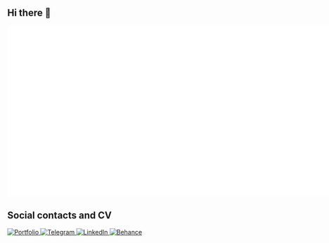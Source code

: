 ## Hi there 👋

<div style="display: flex;">
    <img src="metrics.svg" alt="Languages" style="width: 400px; align="left"/>
    <img src="metrics.plugin.achievements.compact.svg" alt="Achievements" style="width: 400px; align="right"/>
    <img src="metrics.plugin.achievements.svg" alt="Achievements more" style="width: 400px; align="right"/>
</div>


## Social contacts and CV
<div align="left"> 
    <div align="left">
        <a href="https://drive.google.com/file/d/1kX5lcbVnm6w0KEMfRmMrwuthfSm-rESN/view?usp=sharing" target="_blank" rel="noopener noreferrer">
            <img src="https://img.shields.io/badge/Portfolio-333333?style=for-the-badge&logo=todoist&logoColor=red" alt="Portfolio">
        </a>
        <a href="https://t.me/vasyapupkin" target="_blank" rel="noopener noreferrer">
            <img src="https://img.shields.io/badge/Telegram-333333?style=for-the-badge&logo=telegram&logoColor=deepskyblue" alt="Telegram">
        </a>
        <a href="https://www.linkedin.com/in/vasyaPupkin" target="_blank" rel="noopener noreferrer">
            <img src="https://img.shields.io/badge/LinkedIn-333333?style=for-the-badge&logo=linkedin&logoColor=deepskyblue" alt="LinkedIn">
        </a>
        <a href="https://www.behance.net/vasyapupkin" target="_blank" rel="noopener noreferrer">
            <img src="https://img.shields.io/badge/Behance-333333?style=for-the-badge&logo=behance&logoColor=red" alt="Behance">
        </a>
    </div>
</div>
